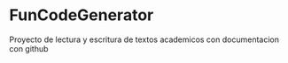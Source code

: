 # FunCodeGenerator
Proyecto de lectura y escritura de textos academicos
con documentacion con github